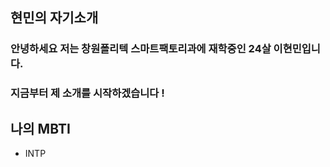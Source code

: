 ## 현민의 자기소개

### 안녕하세요 저는 창원폴리텍 스마트팩토리과에 재학중인 24살 이현민입니다.
### 지금부터 제 소개를 시작하겠습니다 !

## 나의 MBTI
- INTP 
